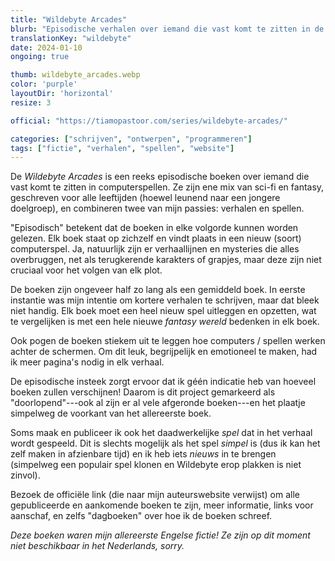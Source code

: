 ```yaml
---
title: "Wildebyte Arcades"
blurb: "Episodische verhalen over iemand die vast komt te zitten in de wereld van computerspellen."
translationKey: "wildebyte"
date: 2024-01-10
ongoing: true

thumb: wildebyte_arcades.webp
color: 'purple'
layoutDir: 'horizontal'
resize: 3

official: "https://tiamopastoor.com/series/wildebyte-arcades/"

categories: ["schrijven", "ontwerpen", "programmeren"]
tags: ["fictie", "verhalen", "spellen", "website"]
---
```


De _Wildebyte Arcades_ is een reeks episodische boeken over iemand die vast komt te zitten in computerspellen. Ze zijn ene mix van sci-fi en fantasy, geschreven voor alle leeftijden (hoewel leunend naar een jongere doelgroep), en combineren twee van mijn passies: verhalen en spellen.

"Episodisch" betekent dat de boeken in elke volgorde kunnen worden gelezen. Elk boek staat op zichzelf en vindt plaats in een nieuw (soort) computerspel. Ja, natuurlijk zijn er verhaallijnen en mysteries die alles overbruggen, net als terugkerende karakters of grapjes, maar deze zijn niet cruciaal voor het volgen van elk plot.

De boeken zijn ongeveer half zo lang als een gemiddeld boek. In eerste instantie was mijn intentie om kortere verhalen te schrijven, maar dat bleek niet handig. Elk boek moet een heel nieuw spel uitleggen en opzetten, wat te vergelijken is met een hele nieuwe _fantasy wereld_ bedenken in elk boek.

Ook pogen de boeken stiekem uit te leggen hoe computers / spellen werken achter de schermen. Om dit leuk, begrijpelijk en emotioneel te maken, had ik meer pagina's nodig in elk verhaal.

De episodische insteek zorgt ervoor dat ik géén indicatie heb van hoeveel boeken zullen verschijnen! Daarom is dit project gemarkeerd als "doorlopend"---ook al zijn er al vele afgeronde boeken---en het plaatje simpelweg de voorkant van het allereerste boek.

Soms maak en publiceer ik ook het daadwerkelijke _spel_ dat in het verhaal wordt gespeeld. Dit is slechts mogelijk als het spel _simpel_ is (dus ik kan het zelf maken in afzienbare tijd) en ik heb iets _nieuws_ in te brengen (simpelweg een populair spel klonen en Wildebyte erop plakken is niet zinvol).

Bezoek de officiële link (die naar mijn auteurswebsite verwijst) om alle gepubliceerde en aankomende boeken te zijn, meer informatie, links voor aanschaf, en zelfs "dagboeken" over hoe ik de boeken schreef.

_Deze boeken waren mijn allereerste Engelse fictie! Ze zijn op dit moment niet beschikbaar in het Nederlands, sorry._